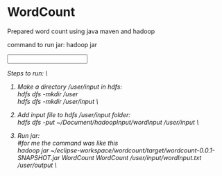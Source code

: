 # WordCount
Prepared word count using java maven and hadoop

command to run jar:
hadoop jar <address of jar> <Class to run> <Class to run> <input file address> <address of output folder to be generated>

Steps to run: \

1. Make a directory /user/input in hdfs: \
  hdfs dfs -mkdir /user \
  hdfs dfs -mkdir /user/input \

2. Add input file to hdfs /user/input folder: \
  hdfs dfs -put ~/Document/hadoopInput/wordInput /user/input \

3. Run jar: \
  #for me the command was like this \
  hadoop jar ~/eclipse-workspace/wordcount/target/wordcount-0.0.1-SNAPSHOT.jar WordCount WordCount /user/input/wordInput.txt /user/output \
